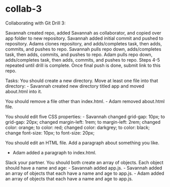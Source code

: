 # collab-3
Collaborating with Git Drill 3:

Savannah created repo, added Savannah as collaborator, and copied over app folder to new repository.
Savannah added initial commit and pushed to repository.
Adams clones repository, and adds/completes task, then adds, commits, and pushes to repo.
Savannah pulls repo down, adds/completes task, then adds, commits, and pushes to repo.
Adam pulls repo down, adds/completes task, then adds, commits, and pushes to repo.
Steps 4-5 repeated until drill is complete.
Once final push is done, submit link to this repo.


Tasks:
You should create a new directory. Move at least one file into that directory:
    - Savannah created new directory titled app and moved about.html into it.


You should remove a file other than index.html.
    - Adam removed about.html file.

You should edit five CSS properties:
    - Savannah changed grid-gap: 10px; to grid-gap: 20px;
               changed margin-left: 1rem; to margin-left: 2rem;
               changed color: orange; to color: red;
               changed color: darkgrey; to color: black;
               change font-size: 10px; to font-size: 20px;

You should edit an HTML file. Add a paragraph about something you like.
  - Adam added a paragraph to index.html.

Slack your partner. You should both create an array of objects. Each object should have a name and age:
    - Savannah added app.js.
    - Savannah added an array of objects that each have a name and age to app.js.
    - Adam added an array of objects that each have a name and age to app.js.
